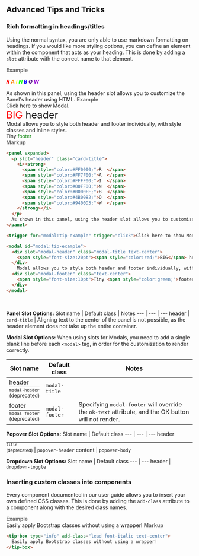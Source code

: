## Advanced Tips and Tricks

### Rich formatting in headings/titles

Using the normal syntax, you are only able to use markdown formatting on headings. If you would like more styling options, you can define an element within the component that acts as your heading. This is done by adding a <md>`slot`</md> attribute with the correct name to that element.

<tip-box border-left-color="#00B0F0">
  <i style="font-style: normal; font-weight: bold; color: dimgray">Example</i><br>
  <panel expanded>
    <p slot="header" class="card-title">
      <i><strong>
        <span style="color:#FF0000;">R  </span>
        <span style="color:#FF7F00;">A  </span>
        <span style="color:#FFFF00;">I  </span>
        <span style="color:#00FF00;">N  </span>
        <span style="color:#0000FF;">B  </span>
        <span style="color:#4B0082;">O  </span>
        <span style="color:#9400D3;">W  </span>
      </strong></i>
    </p>
    As shown in this panel, using the header slot allows you to customize the Panel's header using HTML.
  </panel>
</tip-box>

<tip-box border-left-color="#00B0F0">
  <i style="font-style: normal; font-weight: bold; color: dimgray">Example</i><br>
  <trigger for="modal:tip-example" trigger="click">Click here to show Modal.</trigger>
  
  <modal id="modal:tip-example">
    <div slot="modal-header" class="modal-title text-center">
      <span style="font-size:20pt"><span style="color:red;">BIG</span> header</span>
    </div>
      Modal allows you to style both header and footer individually, with style classes and inline styles.
    <div slot="modal-footer" class="text-center">
      <span style="font-size:10pt">Tiny <span style="color:green;">footer</span></span>
    </div>
  </modal>
</tip-box>

<tip-box border-left-color="black">
<i style="font-style: normal; font-weight: bold; color: dimgray">Markup</i>

```html
<panel expanded>
  <p slot="header" class="card-title">
    <i><strong>
      <span style="color:#FF0000;">R  </span>
      <span style="color:#FF7F00;">A  </span>
      <span style="color:#FFFF00;">I  </span>
      <span style="color:#00FF00;">N  </span>
      <span style="color:#0000FF;">B  </span>
      <span style="color:#4B0082;">O  </span>
      <span style="color:#9400D3;">W  </span>
    </strong></i>
  </p>
  As shown in this panel, using the header slot allows you to customize the Panel's header using HTML.
</panel>

<trigger for="modal:tip-example" trigger="click">Click here to show Modal.</trigger>

<modal id="modal:tip-example">
  <div slot="modal-header" class="modal-title text-center">
    <span style="font-size:20pt"><span style="color:red;">BIG</span> header</span>
  </div>
    Modal allows you to style both header and footer individually, with style classes and inline styles.
  <div slot="modal-footer" class="text-center">
    <span style="font-size:10pt">Tiny <span style="color:green;">footer</span></span>
  </div>
</modal>
```
</tip-box>
<br>

**Panel Slot Options:**
Slot name | Default class | Notes
--- | --- | --- 
header | `card-title` | Aligning text to the center of the panel is not possible, as the header element does not take up the entire container.

**Modal Slot Options:**
When using slots for Modals, you need to add a single blank line before each `<modal>` tag, in order for the customization to render correctly.

Slot name | Default class | Notes
--- | --- | ---
header <hr style="margin-top:0.2rem; margin-bottom:0" /> <small>`modal-header` <br> (deprecated)</small>  | `modal-title` |
footer <hr style="margin-top:0.2rem; margin-bottom:0" /> <small>`modal-footer` <br> (deprecated)</small> | `modal-footer` | Specifying `modal-footer` will override the `ok-text` attribute, and the OK button will not render.

**Popover Slot Options:**
Slot name | Default class
--- | --- | ---
header <hr style="margin-top:0.2rem; margin-bottom:0" /> <small>`title` <br> (deprecated)</small>  | `popover-header`
content | `popover-body` 

**Dropdown Slot Options:**
Slot name | Default class
--- | ---
header | `dropdown-toggle`

### Inserting custom classes into components

Every component documented in our user guide allows you to insert your own defined CSS classes.
This is done by adding the `add-class` attribute to a component along with the desired class names.

<tip-box border-left-color="#00B0F0">
  <i style="font-style: normal; font-weight: bold; color: dimgray">Example</i><br>
  <tip-box type="info" add-class="lead font-italic text-center">
    Easily apply Bootstrap classes without using a wrapper!
  </tip-box>
</tip-box>

<tip-box border-left-color="black">
<i style="font-style: normal; font-weight: bold; color: dimgray">Markup</i>

```html
<tip-box type="info" add-class="lead font-italic text-center">
  Easily apply Bootstrap classes without using a wrapper!
</tip-box>
```
</tip-box>
<br>
